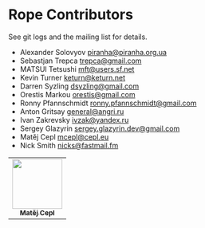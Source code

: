 # Rope Contributors

See git logs and the mailing list for details.

* Alexander Solovyov <piranha@piranha.org.ua>
* Sebastjan Trepca <trepca@gmail.com>
* MATSUI Tetsushi <mft@users.sf.net>
* Kevin Turner <keturn@keturn.net>
* Darren Syzling <dsyzling@gmail.com>
* Orestis Markou <orestis@gmail.com>
* Ronny Pfannschmidt <ronny.pfannschmidt@gmail.com>
* Anton Gritsay <general@angri.ru>
* Ivan Zakrevsky <ivzak@yandex.ru>
* Sergey Glazyrin <sergey.glazyrin.dev@gmail.com>
* Matěj Cepl <mcepl@cepl.eu>
* Nick Smith <nicks@fastmail.fm>


<!-- ALL-CONTRIBUTORS-LIST:START - Do not remove or modify this section -->
<!-- prettier-ignore-start -->
<!-- markdownlint-disable -->
<table>
  <tr>
    <td align="center"><a href="https://matej.ceplovi.cz"><img src="https://avatars.githubusercontent.com/u/198999?v=4" width="100px;" alt=""/><br /><sub><b>Matěj Cepl</b></sub></a></td>
  </tr>
</table>

<!-- markdownlint-restore -->
<!-- prettier-ignore-end -->

<!-- ALL-CONTRIBUTORS-LIST:END -->
